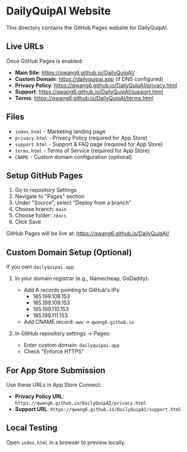 # DailyQuipAI Website

This directory contains the GitHub Pages website for DailyQuipAI.

## Live URLs

Once GitHub Pages is enabled:
- **Main Site**: https://qwang6.github.io/DailyQuipAI/
- **Custom Domain**: https://dailyquipai.app (if DNS configured)
- **Privacy Policy**: https://qwang6.github.io/DailyQuipAI/privacy.html
- **Support**: https://qwang6.github.io/DailyQuipAI/support.html
- **Terms**: https://qwang6.github.io/DailyQuipAI/terms.html

## Files

- `index.html` - Marketing landing page
- `privacy.html` - Privacy Policy (required for App Store)
- `support.html` - Support & FAQ page (required for App Store)
- `terms.html` - Terms of Service (required for App Store)
- `CNAME` - Custom domain configuration (optional)

## Setup GitHub Pages

1. Go to repository Settings
2. Navigate to "Pages" section
3. Under "Source", select "Deploy from a branch"
4. Choose branch: `main`
5. Choose folder: `/docs`
6. Click Save

GitHub Pages will be live at: https://qwang6.github.io/DailyQuipAI/

## Custom Domain Setup (Optional)

If you own `dailyquipai.app`:

1. In your domain registrar (e.g., Namecheap, GoDaddy):
   - Add A records pointing to GitHub's IPs:
     - 185.199.108.153
     - 185.199.109.153
     - 185.199.110.153
     - 185.199.111.153
   - Add CNAME record: `www` → `qwang6.github.io`

2. In GitHub repository settings → Pages:
   - Enter custom domain: `dailyquipai.app`
   - Check "Enforce HTTPS"

## For App Store Submission

Use these URLs in App Store Connect:

- **Privacy Policy URL**: `https://qwang6.github.io/DailyQuipAI/privacy.html`
- **Support URL**: `https://qwang6.github.io/DailyQuipAI/support.html`

## Local Testing

Open `index.html` in a browser to preview locally.
